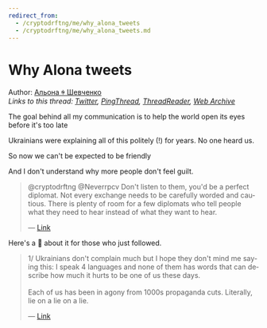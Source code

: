 ```yaml
---
redirect_from:
  - /cryptodrftng/me/why_alona_tweets
  - /cryptodrftng/me/why_alona_tweets.md
---
```

# Why Alona tweets

Author: [Альона ꑭ Шевченко](https://twitter.com/cryptodrftng)  
*Links to this thread: [Twitter](https://twitter.com/cryptodrftng/status/1557838213762486273), [PingThread](https://pingthread.com/thread/1557838213762486273), [ThreadReader](https://threadreaderapp.com/thread/1557838213762486273.html), [Web Archive](https://web.archive.org/web/*/https://twitter.com/cryptodrftng/status/1557838213762486273)*

The goal behind all my communication is to help the world open its eyes before it's too late

Ukrainians were explaining all of this politely (!) for years. No one heard us. 

So now we can't be expected to be friendly

And I don't understand why more people don't feel guilt.

<blockquote class="twitter-tweet">
    <p lang="en" dir="ltr">
    @cryptodrftng @Neverrpcv Don&#39;t listen to them, you&#39;d be a perfect diplomat. Not every exchange needs to be carefully worded and cautious. There is plenty of room for a few diplomats who tell people what they need to hear instead of what they want to hear.<br />
    </p>
    &mdash; <a href="https://twitter.com/agripedia/status/1557837405981446149">Link</a>
</blockquote>

Here's a 🧵 about it for those who just followed.



<blockquote class="twitter-tweet">
    <p lang="en" dir="ltr">
    1/ Ukrainians don&#39;t complain much but I hope they don&#39;t mind me saying this: I speak 4 languages and none of them has words that can describe how much it hurts to be one of us these days. <br />
    <br />
    Each of us has been in agony from 1000s propaganda cuts. Literally, lie on a lie on a lie.<br />
    </p>
    &mdash; <a href="https://twitter.com/cryptodrftng/status/1528100230327160833">Link</a>
</blockquote>
